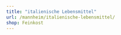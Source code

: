 ```yaml
---
title: "italienische Lebensmittel"
url: /mannheim/italienische-lebensmittel/
shop: Feinkost
---
```

